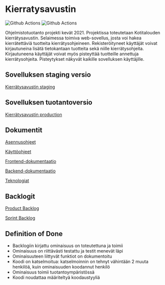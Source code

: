 # Kierratysavustin

![Github Actions](https://github.com/ohtuprojekti-Kierratysavustin/Kierratysavustin/workflows/Pushing%20to%20main/badge.svg)
![Github Actions](https://github.com/ohtuprojekti-Kierratysavustin/Kierratysavustin/workflows/Pushing%20to%20staging/badge.svg)

Ohjelmistotuotanto projekti kevät 2021. Projektissa toteutetaan Kotitalouden kierrätysavustin. Selaimessa toimiva web-sovellus, josta voi hakea kierrätettäviä tuotteita kierrätysohjeineen. Rekisteröityneet käyttäjät voivat kirjautuneina lisätä tietokantaan tuotteita sekä niille kierrätysohjeita. Kirjautuneena käyttäjät voivat myös pisteyttää tuotteille annettuja kierrätysohjeita. Pisteytykset näkyvät kaikille sovelluksen käyttäjille. 

## Sovelluksen staging versio

[Kierrätysavustin staging](https://ohtup-staging.cs.helsinki.fi/kierratysavustin)

## Sovelluksen tuotantoversio

[Kierrätysavustin production](https://kierratysavustin.cs.helsinki.fi)

## Dokumentit

[Asennusohjeet](documents/asennusohje.md)

[Käyttöohjeet](documents/kayttoohje.md)

[Frontend-dokumentaatio](documents/Frontend-dokumentaatio.md)

[Backend-dokumentaatio](documents/Backend-dokumentaatio.md)

[Teknologiat](documents/teknologiat.md)

## Backlogit

[Product Backlog](https://helsinkifi-my.sharepoint.com/:x:/g/personal/nikoniem_ad_helsinki_fi/ERuO8ymmJqBNmf8HWcKgGzMBSdDg_Toyv-BznDmCSS-kbg)

[Sprint Backlog](https://helsinkifi-my.sharepoint.com/:x:/g/personal/nikoniem_ad_helsinki_fi/ERAkIkV4J0xPrpyMbGz6f5cBf3QTdUrDT29EKru2q1t1LA?e=dhQ87B)

## Definition of Done

- Backlogiin kirjattu ominaisuus on toteutettuna ja toimii 
- Ominaisuus on riittävästi testattu ja testit menevät läpi
- Ominaisuuteen liittyvät funktiot on dokumentoitu
- Koodi on katselmoitua: katselmoinnin on tehnyt vähintään 2 muuta henkilöä, kuin ominaisuuden koodannut henkilö
- Ominaisuus toimii tuotantoympäristössä
- Koodi noudattaa määriteltyä koodaustyyliä

